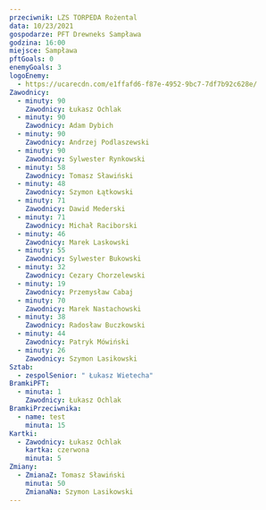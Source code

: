 ```yaml
---
przeciwnik: LZS TORPEDA Rożental
data: 10/23/2021
gospodarze: PFT Drewneks Sampława
godzina: 16:00
miejsce: Sampława
pftGoals: 0
enemyGoals: 3
logoEnemy:
  - https://ucarecdn.com/e1ffafd6-f87e-4952-9bc7-7df7b92c628e/
Zawodnicy:
  - minuty: 90
    Zawodnicy: Łukasz Ochlak
  - minuty: 90
    Zawodnicy: Adam Dybich
  - minuty: 90
    Zawodnicy: Andrzej Podlaszewski
  - minuty: 90
    Zawodnicy: Sylwester Rynkowski
  - minuty: 58
    Zawodnicy: Tomasz Sławiński
  - minuty: 48
    Zawodnicy: Szymon Łątkowski
  - minuty: 71
    Zawodnicy: Dawid Mederski
  - minuty: 71
    Zawodnicy: Michał Raciborski
  - minuty: 46
    Zawodnicy: Marek Laskowski
  - minuty: 55
    Zawodnicy: Sylwester Bukowski
  - minuty: 32
    Zawodnicy: Cezary Chorzelewski
  - minuty: 19
    Zawodnicy: Przemysław Cabaj
  - minuty: 70
    Zawodnicy: Marek Nastachowski
  - minuty: 38
    Zawodnicy: Radosław Buczkowski
  - minuty: 44
    Zawodnicy: Patryk Mówiński
  - minuty: 26
    Zawodnicy: Szymon Lasikowski
Sztab:
  - zespolSenior: " Łukasz Wietecha"
BramkiPFT:
  - minuta: 1
    Zawodnicy: Łukasz Ochlak
BramkiPrzeciwnika:
  - name: test
    minuta: 15
Kartki:
  - Zawodnicy: Łukasz Ochlak
    kartka: czerwona
    minuta: 5
Zmiany:
  - ZmianaZ: Tomasz Sławiński
    minuta: 50
    ZmianaNa: Szymon Lasikowski
---
```

